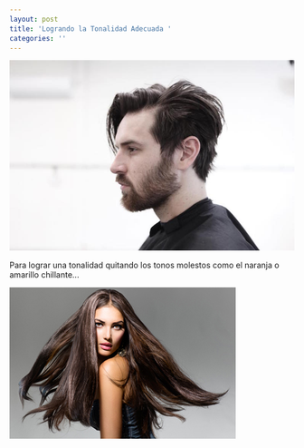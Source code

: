 ```yaml
---
layout: post
title: 'Logrando la Tonalidad Adecuada '
categories: ''
---
```

![Logrando la Tonalidad Adecuada ](/img/uploads/morrismotley_and-longer-hair-haircut.jpg)

Para lograr una tonalidad quitando los tonos molestos como el naranja o amarillo chillante...

![](/img/uploads/sl1.jpg)
